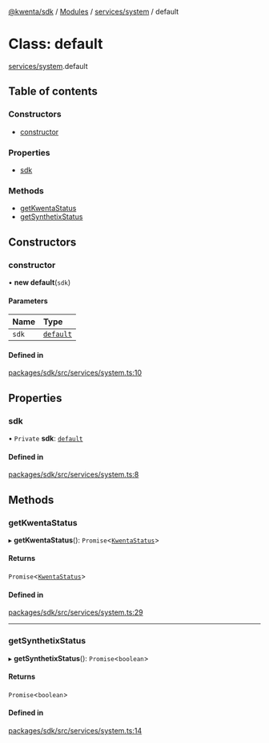 [@kwenta/sdk](../README.md) / [Modules](../modules.md) / [services/system](../modules/services_system.md) / default

# Class: default

[services/system](../modules/services_system.md).default

## Table of contents

### Constructors

- [constructor](services_system.default.md#constructor)

### Properties

- [sdk](services_system.default.md#sdk)

### Methods

- [getKwentaStatus](services_system.default.md#getkwentastatus)
- [getSynthetixStatus](services_system.default.md#getsynthetixstatus)

## Constructors

### constructor

• **new default**(`sdk`)

#### Parameters

| Name | Type |
| :------ | :------ |
| `sdk` | [`default`](index.default.md) |

#### Defined in

[packages/sdk/src/services/system.ts:10](https://github.com/Kwenta/kwenta/blob/84039a5ef/packages/sdk/src/services/system.ts#L10)

## Properties

### sdk

• `Private` **sdk**: [`default`](index.default.md)

#### Defined in

[packages/sdk/src/services/system.ts:8](https://github.com/Kwenta/kwenta/blob/84039a5ef/packages/sdk/src/services/system.ts#L8)

## Methods

### getKwentaStatus

▸ **getKwentaStatus**(): `Promise`<[`KwentaStatus`](../modules/types_system.md#kwentastatus)\>

#### Returns

`Promise`<[`KwentaStatus`](../modules/types_system.md#kwentastatus)\>

#### Defined in

[packages/sdk/src/services/system.ts:29](https://github.com/Kwenta/kwenta/blob/84039a5ef/packages/sdk/src/services/system.ts#L29)

___

### getSynthetixStatus

▸ **getSynthetixStatus**(): `Promise`<`boolean`\>

#### Returns

`Promise`<`boolean`\>

#### Defined in

[packages/sdk/src/services/system.ts:14](https://github.com/Kwenta/kwenta/blob/84039a5ef/packages/sdk/src/services/system.ts#L14)
